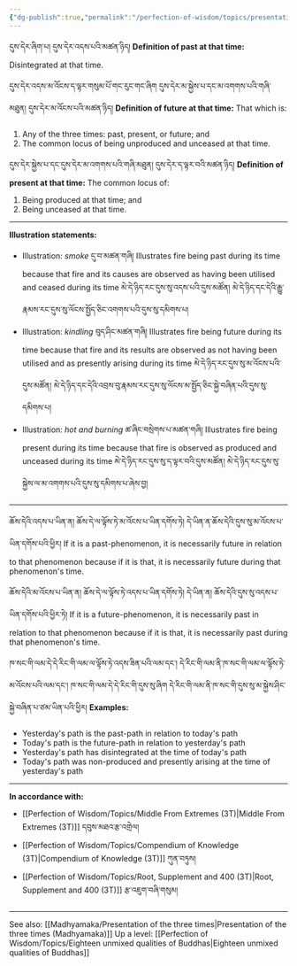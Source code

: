 ```yaml
---
{"dg-publish":true,"permalink":"/perfection-of-wisdom/topics/presentation-of-the-three-times/"}
---
```


དུས་དེར་ཞིག་པ། དུས་དེར་འདས་པའི་མཚན་ཉིད།
**Definition of past at that time:** Disintegrated at that time.

དུས་དེར་འདས་མ་འོངས་ད་ལྟར་གསུམ་པོ་གང་རུང་གང་ཞིག དུས་དེར་མ་སྐྱེས་པ་དང་མ་འགགས་པའི་གཞི་མཐུན། དུས་དེར་མ་འོངས་པའི་མཚན་ཉིད།
**Definition of future at that time:** That which is:
1. Any of the three times: past, present, or future; and
2. The common locus of being unproduced and unceased at that time.

དུས་དེར་སྐྱེས་པ་དང་དུས་དེར་མ་འགགས་པའི་གཞི་མཐུན། དུས་དེར་ད་ལྟར་བའི་མཚན་ཉིད།
**Definition of present at that time:** The common locus of:
1. Being produced at that time; and
2. Being unceased at that time.

---
**Illustration statements:**
- Illustration: *smoke* དུ་བ་མཚན་གཞི།
  Illustrates fire being past during its time because that fire and its causes are observed as having been utilised and ceased during its time 
  མེ་དེ་ཉིད་རང་དུས་སུ་འདས་པའི་དུས་མཚོན། མེ་དེ་ཉིད་དང་དེའི་རྒྱུ་རྣམས་རང་དུས་སུ་ལོངས་སྤྱོད་ཅིང་འགགས་པའི་དུས་སུ་དམིགས་པ།
- Illustration: *kindling* བུད་ཤིང་མཚན་གཞི།
  Illustrates fire being future during its time because that fire and its results are observed as not having been utilised and as presently arising during its time
  མེ་དེ་ཉིད་རང་དུས་སུ་མ་འོངས་པའི་དུས་མཚོན། མེ་དེ་ཉིད་དང་དེའི་འབྲས་བུ་རྣམས་རང་དུས་སུ་ལོངས་མ་སྤྱོད་ཅིང་སྐྱེ་བཞིན་པའི་དུས་སུ་དམིགས་པ།
- Illustration: *hot and burning* ཚ་ཞིང་བསྲེགས་པ་མཚན་གཞི།
  Illustrates fire being present during its time because that fire is observed as produced and unceased during its time མེ་དེ་ཉིད་རང་དུས་སུ་ད་ལྟར་བའི་དུས་མཚོན། མེ་དེ་ཉིད་རང་དུས་སུ་སྐྱེས་ལ་མ་འགགས་པའི་དུས་སུ་དམིགས་པ་ཞེས་བྱ།

---
ཆོས་དེའི་འདས་པ་ཡིན་ན། ཆོས་དེ་ལ་ལྟོས་ཏེ་མ་འོངས་པ་ཡིན་དགོས་ཏེ། དེ་ཡིན་ན་ཆོས་དེའི་དུས་སུ་མ་འོངས་པ་ཡིན་དགོས་པའི་ཕྱིར། 
If it is a past-phenomenon, it is necessarily future in relation to that phenomenon because if it is that, it is necessarily future during that phenomenon's time.

ཆོས་དེའི་མ་འོངས་པ་ཡིན་ན། ཆོས་དེ་ལ་ལྟོས་ཏེ་འདས་པ་ཡིན་དགོས་ཏེ། དེ་ཡིན་ན། ཆོས་དེའི་དུས་སུ་འདས་པ་ཡིན་དགོས་པའི་ཕྱིར་ཏེ།
If it is a future-phenomenon, it is necessarily past in relation to that phenomenon because if it is that, it is necessarily past during that phenomenon's time.
  
ཁ་སང་གི་ལམ་དེ་དེ་རིང་གི་ལམ་ལ་ལྟོས་ཏེ་འདས་ཟིན་པའི་ལམ་དང༌། དེ་རིང་གི་ལམ་ནི་ཁ་སང་གི་ལམ་ལ་ལྟོས་ཏེ་མ་འོངས་པའི་ལམ་དང༌། 
ཁ་སང་གི་ལམ་དེ་དེ་རིང་གི་དུས་སུ་ཞིག དེ་རིང་གི་ལམ་ནི་ཁ་སང་གི་དུས་སུ་མ་སྐྱེས་ཤིང་སྐྱེ་བཞིན་པ་ཙམ་ཡིན་པའི་ཕྱིར།
**Examples:**
- Yesterday's path is the past-path in relation to today's path
- Today's path is the future-path in relation to yesterday's path
- Yesterday's path has disintegrated at the time of today's path
- Today's path was non-produced and presently arising at the time of yesterday's path

---
**In accordance with:**
- [[Perfection of Wisdom/Topics/Middle From Extremes (3T)\|Middle From Extremes (3T)]] དབུས་མཐའ་རྩ་འགྲེལ།
- [[Perfection of Wisdom/Topics/Compendium of Knowledge (3T)\|Compendium of Knowledge (3T)]] ཀུན་བཏུས།
- [[Perfection of Wisdom/Topics/Root, Supplement and 400 (3T)\|Root, Supplement and 400 (3T)]] རྩ་འཇུག་བཞི་གསུམ།

---
See also: [[Madhyamaka/Presentation of the three times\|Presentation of the three times (Madhyamaka)]]
Up a level: [[Perfection of Wisdom/Topics/Eighteen unmixed qualities of Buddhas\|Eighteen unmixed qualities of Buddhas]]